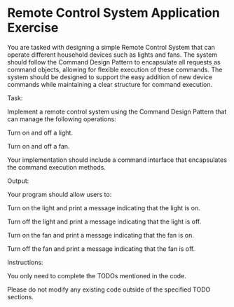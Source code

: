 # Remote Control System Application Exercise
You are tasked with designing a simple Remote Control System that can operate different household devices such as lights and fans. The system should follow the Command Design Pattern to encapsulate all requests as command objects, allowing for flexible execution of these commands. The system should be designed to support the easy addition of new device commands while maintaining a clear structure for command execution.



Task:

Implement a remote control system using the Command Design Pattern that can manage the following operations:

Turn on and off a light.

Turn on and off a fan.

Your implementation should include a command interface that encapsulates the command execution methods.



Output:

Your program should allow users to:

Turn on the light and print a message indicating that the light is on.

Turn off the light and print a message indicating that the light is off.

Turn on the fan and print a message indicating that the fan is on.

Turn off the fan and print a message indicating that the fan is off.



Instructions:

You only need to complete the TODOs mentioned in the code.

Please do not modify any existing code outside of the specified TODO sections.
